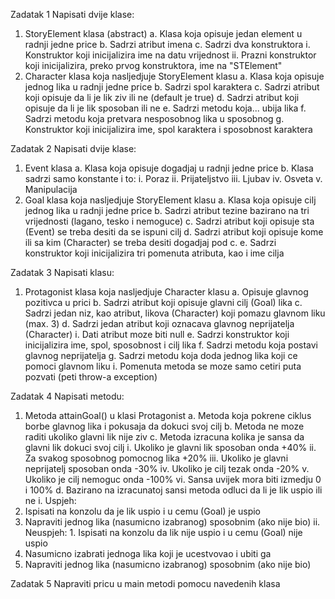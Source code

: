 Zadatak 1
Napisati dvije klase: 
1. StoryElement klasa (abstract) 
a. Klasa koja opisuje jedan element u radnji jedne price 
b. Sadrzi atribut imena 
c. Sadrzi dva konstruktora 
i. Konstruktor koji inicijalizira ime na datu vrijednost 
ii. Prazni konstruktor koji inicijalizira, preko prvog konstruktora, ime na "STElement" 
2. Character klasa koja nasljedjuje StoryElement klasu 
a. Klasa koja opisuje jednog lika u radnji jedne price 
b. Sadrzi spol karaktera 
c. Sadrzi atribut koji opisuje da li je lik ziv ili ne (default je true) 
d. Sadrzi atribut koji opisuje da li je lik sposoban ili ne 
e. Sadrzi metodu koja... ubija lika
 f. Sadrzi metodu koja pretvara nesposobnog lika u sposobnog 
 g. Konstruktor koji inicijalizira ime, spol karaktera i sposobnost karaktera 
 
 Zadatak 2 
 Napisati dvije klase: 
 1. Event klasa 
 a. Klasa koja opisuje dogadjaj u radnji jedne price 
 b. Klasa sadrzi samo konstante i to: 
 i. Poraz 
 ii. Prijateljstvo 
 iii. Ljubav 
 iv. Osveta 
 v. Manipulacija 
 2. Goal klasa koja nasljedjuje StoryElement klasu 
 a. Klasa koja opisuje cilj jednog lika u radnji jedne price 
 b. Sadrzi atribut tezine bazirano na tri vrijednosti (lagano, tesko i nemoguce) 
 c. Sadrzi atribut koji opisuje sta (Event) se treba desiti da se ispuni cilj 
 d. Sadrzi atribut koji opisuje kome ili sa kim (Character) se treba desiti dogadjaj pod c.
 e. Sadrzi konstruktor koji inicijalizira tri pomenuta atributa, kao i ime cilja 
 
 Zadatak 3 
 Napisati klasu: 
 1. Protagonist klasa koja nasljedjuje Character klasu 
 a. Opisuje glavnog pozitivca u prici 
 b. Sadrzi atribut koji opisuje glavni cilj (Goal) lika 
 c. Sadrzi jedan niz, kao atribut, likova (Character) koji pomazu glavnom liku (max. 3) 
 d. Sadrzi jedan atribut koji oznacava glavnog neprijatelja (Character) 
 i. Dati atribut moze biti null 
 e. Sadrzi konstruktor koji inicijalizira ime, spol, sposobnost i cilj lika 
 f. Sadrzi metodu koja postavi glavnog neprijatelja 
 g. Sadrzi metodu koja doda jednog lika koji ce pomoci glavnom liku 
 i. Pomenuta metoda se moze samo cetiri puta pozvati (peti throw-a exception) 
 
 Zadatak 4 
 Napisati metodu: 
 1. Metoda attainGoal() u klasi Protagonist 
 a. Metoda koja pokrene ciklus borbe glavnog lika i pokusaja da dokuci svoj cilj 
 b. Metoda ne moze raditi ukoliko glavni lik nije ziv 
 c. Metoda izracuna kolika je sansa da glavni lik dokuci svoj cilj 
 i. Ukoliko je glavni lik sposoban onda +40% 
 ii. Za svakog sposobnog pomocnog lika +20% 
 iii. Ukoliko je glavni neprijatelj sposoban onda -30% 
 iv. Ukoliko je cilj tezak onda -20% 
 v. Ukoliko je cilj nemoguc onda -100% 
 vi. Sansa uvijek mora biti izmedju 0 i 100% 
 d. Bazirano na izracunatoj sansi metoda odluci da li je lik uspio ili ne 
 i. Uspjeh: 
 1. Ispisati na konzolu da je lik uspio i u cemu (Goal) je uspio 
 2. Napraviti jednog lika (nasumicno izabranog) sposobnim (ako nije bio) 
 ii. Neuspjeh: 1. Ispisati na konzolu da lik nije uspio i u cemu (Goal) nije uspio 
 2. Nasumicno izabrati jednoga lika koji je ucestvovao i ubiti ga 
 3. Napraviti jednog lika (nasumicno izabranog) sposobnim (ako nije bio) 
 
 Zadatak 5 
 Napraviti pricu u main metodi pomocu navedenih klasa